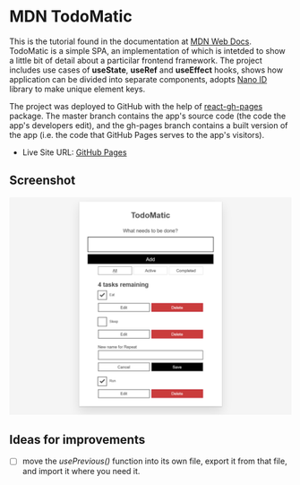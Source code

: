 # MDN TodoMatic

This is the tutorial found in the documentation at [MDN Web Docs](https://developer.mozilla.org/en-US/docs/Learn/Tools_and_testing/Client-side_JavaScript_frameworks/React_getting_started). TodoMatic is a simple SPA, an implementation of which is intetded to show a little bit of detail about a particilar frontend framework. The project includes use cases of **useState**, **useRef** and **useEffect** hooks, shows how application can be divided into separate components, adopts [Nano ID](https://github.com/ai/nanoid) library to make unique element keys.

The project was deployed to GitHub with the help of [react-gh-pages](https://github.com/gitname/react-gh-pages) package. The master branch contains the app's source code (the code the app's developers edit), and the gh-pages branch contains a built version of the app (i.e. the code that GitHub Pages serves to the app's visitors).

- Live Site URL: [GitHub Pages](https://xs30snw.github.io/MDN-react-todomatic/)

## Screenshot

![](./screenshot.png)

## Ideas for improvements
- [ ] move the *usePrevious()* function into its own file, export it from that file, and import it where you need it.